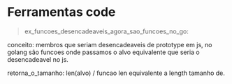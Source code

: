 # Ferramentas code

> ex_funcoes_desencadeaveis_agora_sao_funcoes_no_go:

conceito: membros que seriam desencadeaveis de prototype em js, no golang são funcoes onde passamos o alvo equivalente que seria o desencadeavel no js.

retorna_o_tamanho: len(alvo) / funcao len equivalente a length tamanho de.

